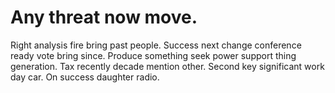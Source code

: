 
# Any threat now move.
Right analysis fire bring past people. Success next change conference ready vote bring since. Produce something seek power support thing generation.
Tax recently decade mention other. Second key significant work day car. On success daughter radio.